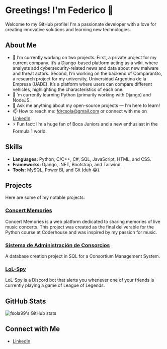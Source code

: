 # Greetings! I'm Federico 👋

Welcome to my GitHub profile! I'm a passionate developer with a love for creating innovative solutions and learning new technologies.

## About Me

- 🔭 I’m currently working on two projects. First, a private project for my current company. It’s a Django-based platform acting as a wiki, where analysts add cybersecurity-related news and data about new malware and threat actors. Second, I’m working on the backend of ComparanGo, a research project for my university, Universidad Argentina de la Empresa (UADE). It’s a platform where users can compare different vehicles, highlighting the characteristics of each one.
- 🌱 ’m currently learning Python (primarily working with Django) and NodeJS.
- 💬 Ask me anything about my open-source projects — I’m here to learn!
- 📫 How to reach me: fdrcsola@gmail.com or connect with me on [LinkedIn](https://www.linkedin.com/in/solafederico/).
- ⚡ Fun fact: I’m a huge fan of Boca Juniors and a new enthusiast in the Formula 1 world.

## Skills

- **Languages:** Python, C/C++, C#, SQL, JavaScript, HTML, and CSS.
- **Frameworks:** Django, .NET, Bootstrap, and Tailwind.
- **Tools:** MySQL, Power BI, and Git (duh 😂).

## Projects

Here are some of my notable projects:

### [Concert Memories](https://github.com/fsola99/Concert-Memories)

Concert Memories is a web platform dedicated to sharing memories of live music concerts. This project was created as the final deliverable for the Python course at Coderhouse and was inspired by my passion for music.

### [Sistema de Administración de Consorcios](https://github.com/fsola99/Sistema-Administracion-Consorcios)

A database creation project in SQL for a Consortium Management System.

### [LoL-Spy](https://github.com/fsola99/lol-spy)

LoL-Spy is a Discord bot that alerts you whenever one of your friends is currently playing a game of League of Legends.

## GitHub Stats

![fsola99's GitHub stats](https://github-readme-stats.vercel.app/api?username=fsola99&show_icons=true&theme=radical)

## Connect with Me

- [LinkedIn](https://www.linkedin.com/in/solafederico/)
